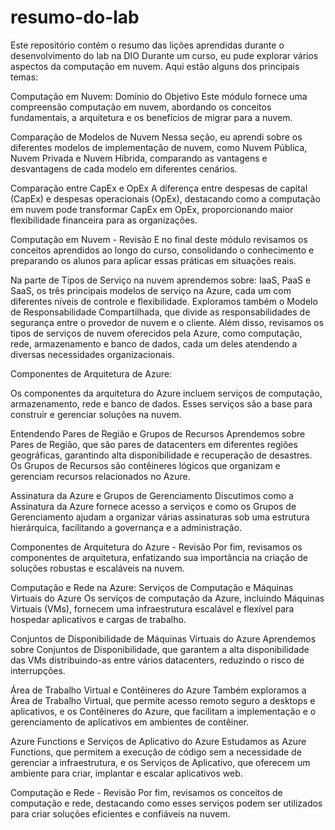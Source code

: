 # resumo-do-lab
Este repositório contém o resumo das lições aprendidas durante o desenvolvimento do lab na DIO
Durante um curso, eu pude explorar vários aspectos da computação em nuvem. Aqui estão alguns dos principais temas:

Computação em Nuvem: Domínio do Objetivo
Este módulo fornece uma compreensão computação em nuvem, abordando os conceitos fundamentais, a arquitetura e os benefícios de migrar para a nuvem.

Comparação de Modelos de Nuvem
Nessa seção, eu aprendi sobre os diferentes modelos de implementação de nuvem, como Nuvem Pública, Nuvem Privada e Nuvem Híbrida, comparando as vantagens e desvantagens de cada modelo em diferentes cenários.

Comparação entre CapEx e OpEx
A diferença entre despesas de capital (CapEx) e despesas operacionais (OpEx), destacando como a computação em nuvem pode transformar CapEx em OpEx, proporcionando maior flexibilidade financeira para as organizações.

Computação em Nuvem - Revisão
E no final deste módulo revisamos os conceitos aprendidos ao longo do curso, consolidando o conhecimento e preparando os alunos para aplicar essas práticas em situações reais.

Na parte de Tipos de Serviço na nuvem aprendemos sobre:
IaaS, PaaS e SaaS, os três principais modelos de serviço na Azure, cada um com diferentes níveis de controle e flexibilidade. Exploramos também o Modelo de Responsabilidade Compartilhada, que divide as responsabilidades de segurança entre o provedor de nuvem e o cliente. Além disso, revisamos os tipos de serviços de nuvem oferecidos pela Azure, como computação, rede, armazenamento e banco de dados, cada um deles atendendo a diversas necessidades organizacionais.


Componentes de Arquitetura de Azure:

Os componentes da arquitetura do Azure incluem serviços de computação, armazenamento, rede e banco de dados. Esses serviços são a base para construir e gerenciar soluções na nuvem.

Entendendo Pares de Região e Grupos de Recursos Aprendemos sobre Pares de Região, que são pares de datacenters em diferentes regiões geográficas, garantindo alta disponibilidade e recuperação de desastres. Os Grupos de Recursos são contêineres lógicos que organizam e gerenciam recursos relacionados no Azure.

Assinatura da Azure e Grupos de Gerenciamento Discutimos como a Assinatura da Azure fornece acesso a serviços e como os Grupos de Gerenciamento ajudam a organizar várias assinaturas sob uma estrutura hierárquica, facilitando a governança e a administração.

Componentes de Arquitetura do Azure - Revisão Por fim, revisamos os componentes de arquitetura, enfatizando sua importância na criação de soluções robustas e escaláveis na nuvem.


Computação e Rede na Azure:
Serviços de Computação e Máquinas Virtuais do Azure Os serviços de computação da Azure, incluindo Máquinas Virtuais (VMs), fornecem uma infraestrutura escalável e flexível para hospedar aplicativos e cargas de trabalho.

Conjuntos de Disponibilidade de Máquinas Virtuais do Azure Aprendemos sobre Conjuntos de Disponibilidade, que garantem a alta disponibilidade das VMs distribuindo-as entre vários datacenters, reduzindo o risco de interrupções.

Área de Trabalho Virtual e Contêineres do Azure Também exploramos a Área de Trabalho Virtual, que permite acesso remoto seguro a desktops e aplicativos, e os Contêineres do Azure, que facilitam a implementação e o gerenciamento de aplicativos em ambientes de contêiner.

Azure Functions e Serviços de Aplicativo do Azure Estudamos as Azure Functions, que permitem a execução de código sem a necessidade de gerenciar a infraestrutura, e os Serviços de Aplicativo, que oferecem um ambiente para criar, implantar e escalar aplicativos web.

Computação e Rede - Revisão Por fim, revisamos os conceitos de computação e rede, destacando como esses serviços podem ser utilizados para criar soluções eficientes e confiáveis na nuvem.
